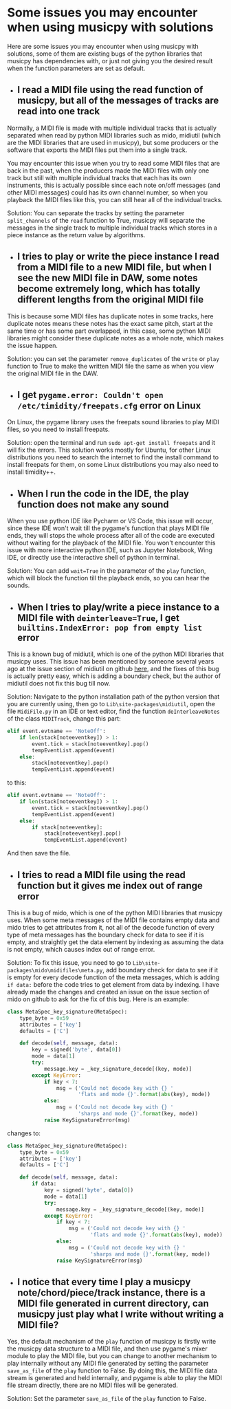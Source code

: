 # Some issues you may encounter when using musicpy with solutions

Here are some issues you may encounter when using musicpy with solutions, some of them are existing bugs of the python libraries that musicpy has dependencies with, or just not giving you the desired result when the function parameters are set as default.

* ## I read a MIDI file using the read function of musicpy, but all of the messages of tracks are read into one track
Normally, a MIDI file is made with multiple individual tracks that is actually separated when read by python MIDI libraries such as mido, midiutil (which are the MIDI libraries that are used in musicpy), but some producers or the software that exports the MIDI files put them into a single track.

You may encounter this issue when you try to read some MIDI files that are back in the past, when the producers made the MIDI files with only one track but still with multiple individual tracks that each has its own instruments, this is actually possible since each note on/off messages (and other MIDI messages) could has its own channel number, so when you playback the MIDI files like this, you can still hear all of the individual tracks. 

Solution: You can separate the tracks by setting the parameter `split_channels` of the `read` function to True, musicpy will separate the messages in the single track to multiple individual tracks which stores in a piece instance as the return value by algorithms.

* ## I tries to play or write the piece instance I read from a MIDI file to a new MIDI file, but when I see the new MIDI file in DAW, some notes become extremely long, which has totally different lengths from the original MIDI file

This is because some MIDI files has duplicate notes in some tracks, here duplicate notes means these notes has the exact same pitch, start at the same time or has some part overlapped, in this case, some python MIDI libraries might consider these duplicate notes as a whole note, which makes the issue happen.

Solution: you can set the parameter `remove_duplicates` of the `write` or `play` function to True to make the written MIDI file the same as when you view the original MIDI file in the DAW.

* ## I get `pygame.error: Couldn't open /etc/timidity/freepats.cfg` error on Linux
On Linux, the pygame library uses the freepats sound libraries to play MIDI files, so you need to install freepats.

Solution: open the terminal and run `sudo apt-get install freepats` and it will fix the errors. This solution works mostly for Ubuntu, for other Linux distributions you need to search the internet to find the install command to install freepats for them, on some Linux distributions you may also need to install timidity++.

* ## When I run the code in the IDE, the play function does not make any sound
When you use python IDE like Pycharm or VS Code, this issue will occur, since these IDE won't wait till the pygame's function that plays MIDI file ends, they will stops the whole process after all of the code are executed without waiting for the playback of the MIDI file. You won't encounter this issue with more interactive python IDE, such as Jupyter Notebook, Wing IDE, or directly use the interactive shell of python in terminal.

Solution: You can add `wait=True` in the parameter of the `play` function, which will block the function till the playback ends, so you can hear the sounds.

* ## When I tries to play/write a piece instance to a MIDI file with `deinterleave=True`, I get `builtins.IndexError: pop from empty list` error
This is a known bug of midiutil, which is one of the python MIDI libraries that musicpy uses. This issue has been mentioned by someone several years ago at the issue section of midiutil on github [here](https://github.com/MarkCWirt/MIDIUtil/issues/24), and the fixes of this bug is actually pretty easy, which is adding a boundary check, but the author of midiutil does not fix this bug till now.

Solution: Navigate to the python installation path of the python version that you are currently using, then go to `Lib\site-packages\midiutil`, open the file `MidiFile.py` in an IDE or text editor, find the function `deInterleaveNotes` of the class `MIDITrack`, change this part:
```python
elif event.evtname == 'NoteOff':
    if len(stack[noteeventkey]) > 1:
        event.tick = stack[noteeventkey].pop()
        tempEventList.append(event)
    else:
        stack[noteeventkey].pop()
        tempEventList.append(event)
```
to this:
```python
elif event.evtname == 'NoteOff':
    if len(stack[noteeventkey]) > 1:
        event.tick = stack[noteeventkey].pop()
        tempEventList.append(event)
    else:
        if stack[noteeventkey]:
            stack[noteeventkey].pop()
            tempEventList.append(event)
```
And then save the file.

* ## I tries to read a MIDI file using the read function but it gives me index out of range error
This is a bug of mido, which is one of the python MIDI libraries that musicpy uses. When some meta messages of the MIDI file contains empty data and mido tries to get attributes from it, not all of the decode function of every type of meta messages has the boundary check for data to see if it is empty, and straightly get the data element by indexing as assuming the data is not empty, which causes index out of range error.

Solution: To fix this issue, you need to go to `Lib\site-packages\mido\midifiles\meta.py`, add boundary check for data to see if it is empty for every decode function of the meta messages, which is adding `if data:` before the code tries to get element from data by indexing. I have already made the changes and created an issue on the issue section of mido on github to ask for the fix of this bug. Here is an example:
```python
class MetaSpec_key_signature(MetaSpec):
    type_byte = 0x59
    attributes = ['key']
    defaults = ['C']

    def decode(self, message, data):
        key = signed('byte', data[0])
        mode = data[1]
        try:
            message.key = _key_signature_decode[(key, mode)]
        except KeyError:
            if key < 7:
                msg = ('Could not decode key with {} '
                       'flats and mode {}'.format(abs(key), mode))
            else:
                msg = ('Could not decode key with {} '
                       'sharps and mode {}'.format(key, mode))
            raise KeySignatureError(msg)
```
changes to:
```python
class MetaSpec_key_signature(MetaSpec):
    type_byte = 0x59
    attributes = ['key']
    defaults = ['C']

    def decode(self, message, data):
        if data:
            key = signed('byte', data[0])
            mode = data[1]
            try:
                message.key = _key_signature_decode[(key, mode)]
            except KeyError:
                if key < 7:
                    msg = ('Could not decode key with {} '
                           'flats and mode {}'.format(abs(key), mode))
                else:
                    msg = ('Could not decode key with {} '
                           'sharps and mode {}'.format(key, mode))
                raise KeySignatureError(msg)
```

* ## I notice that every time I play a musicpy note/chord/piece/track instance, there is a MIDI file generated in current directory, can musicpy just play what I write without writing a MIDI file?
Yes, the default mechanism of the `play` function of musicpy is firstly write the musicpy data structure to a MIDI file, and then use pygame's mixer module to play the MIDI file, but you can change to another mechanism to play internally without any MIDI file generated by setting the parameter `save_as_file` of the `play` function to False. By doing this, the MIDI file data stream is generated and held internally, and pygame is able to play the MIDI file stream directly, there are no MIDI files will be generated.

Solution: Set the parameter `save_as_file` of the `play` function to False.
